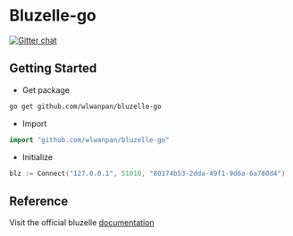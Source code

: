 # Bluzelle-go

[![Gitter chat](https://img.shields.io/gitter/room/nwjs/nw.js.svg?style=flat-square)](https://gitter.im/bluzelle)

## Getting Started

- Get package
```bash
go get github.com/wlwanpan/bluzelle-go
```

- Import
```go
import "github.com/wlwanpan/bluzelle-go"
```

- Initialize
```go
blz := Connect("127.0.0.1", 51010, "80174b53-2dda-49f1-9d6a-6a780d4")
```

## Reference

Visit the official bluzelle [documentation](https://bluzelle.github.io/api/)
